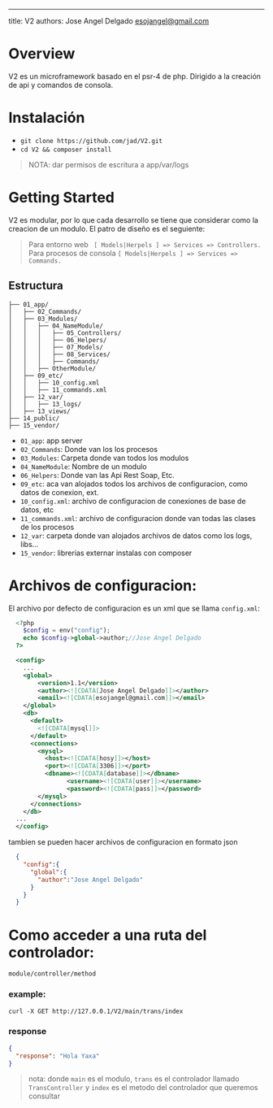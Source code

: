 ---
title: V2
authors: Jose Angel Delgado <esojangel@gmail.com>

# Overview
  V2 es un microframework basado en el psr-4 de php. Dirigido a la creación de api y comandos de consola.

# Instalación

* `git clone https://github.com/jad/V2.git`
* `cd V2 && composer install`

> NOTA: dar permisos de escritura a app/var/logs

# Getting Started

  V2 es modular, por lo que cada desarrollo se tiene que considerar como la creacion de un modulo.
 El patro de diseño es el seguiente:

> Para entorno web `
[ Models|Herpels ] => Services => Controllers.`
> Para procesos de consola `[ Models|Herpels ] => Services => Commands.`

## Estructura

```
├── 01_app/
│   ├── 02_Commands/
│   ├── 03_Modules/
│   │   ├── 04_NameModule/
│   │   │   ├── 05_Controllers/
│   │   │   ├── 06_Helpers/
│   │   │   ├── 07_Models/
│   │   │   ├── 08_Services/
│   │   │   ├── Commands/
│   │   ├── OtherModule/
│   ├── 09_etc/
│   │   ├── 10_config.xml
│   │   ├── 11_commands.xml
│   ├── 12_var/
│   │   ├── 13_logs/
│   ├── 13_views/
├── 14_public/
├── 15_vendor/
```
* `01_app`: app server
* `02_Commands`: Donde van los los procesos
* `03_Modules`: Carpeta donde van todos los modulos
* `04_NameModule`: Nombre de un modulo
* `06_Helpers`: Donde van las Api Rest Soap, Etc.
* `09_etc`: aca van alojados todos los archivos de configuracion, como datos de conexion, ext.
* `10_config.xml`: archivo de configuracion de conexiones de base de datos, etc
* `11_commands.xml`: archivo de configuracion donde van todas las clases de los procesos
* `12_var`: carpeta donde van alojados archivos de datos como los logs, libs...
* `15_vendor`: librerias externar instalas con composer

# Archivos de configuracion:

El archivo por defecto de configuracion es un xml que se llama `config.xml`:
```php
  <?php
    $config = env("config");
    echo $config->global->author;//Jose Angel Delgado
  ?>
```
```xml
  <config>
    ...
    <global>
        <version>1.1</version>
        <author><![CDATA[Jose Angel Delgado]]></author>
        <email><![CDATA[esojangel@gmail.com]]></email>
    </global>
    <db>
      <default>
        <![CDATA[mysql]]>
      </default>
      <connections>
        <mysql>
          <host><![CDATA[hosy]]></host>
          <port><![CDATA[3306]]></port>
          <dbname><![CDATA[database]]></dbname>    
                <username><![CDATA[user]]></username>
                <password><![CDATA[pass]]></password>
        </mysql>
      </connections>
    </db>
  ...
  </config>
```
tambien se pueden hacer archivos de configuracion en formato json
```json
  {
    "config":{
      "global":{
        "author":"Jose Angel Delgado"
      }
    }
  }
```

# Como acceder a una ruta del controlador:

  `module/controller/method`

### example:

```shell
curl -X GET http://127.0.0.1/V2/main/trans/index
```
### response
```json
{
  "response": "Hola Yaxa"
}

```
  > nota: 
   >donde `main` es el modulo, `trans` es el controlador llamado `TransController` y `index` es el metodo del controlador que queremos consultar




